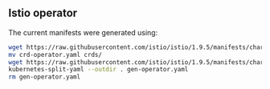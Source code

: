 ## Istio operator

The current manifests were generated using:
```bash
wget https://raw.githubusercontent.com/istio/istio/1.9.5/manifests/charts/istio-operator/crds/crd-operator.yaml
mv crd-operator.yaml crds/
wget https://raw.githubusercontent.com/istio/istio/1.9.5/manifests/charts/istio-operator/files/gen-operator.yaml
kubernetes-split-yaml --outdir . gen-operator.yaml
rm gen-operator.yaml
```